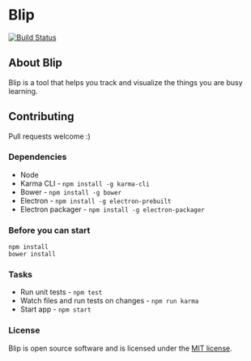 # Blip

[![Build Status](https://travis-ci.org/rouanw/blip.svg?branch=master)](https://travis-ci.org/rouanw/blip)

## About Blip

Blip is a tool that helps you track and visualize the things you are busy learning.

## Contributing

Pull requests welcome :)

### Dependencies

- Node
- Karma CLI - `npm install -g karma-cli`
- Bower - `npm install -g bower`
- Electron - `npm install -g electron-prebuilt`
- Electron packager - `npm install -g electron-packager`

### Before you can start

```
npm install
bower install
```

### Tasks

- Run unit tests - `npm test`
- Watch files and run tests on changes - `npm run karma`
- Start app - `npm start`

### License

Blip is open source software and is licensed under the [MIT license](http://opensource.org/licenses/MIT).
